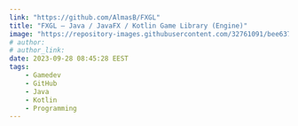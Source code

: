 ```yaml
---
link: "https://github.com/AlmasB/FXGL"
title: "FXGL — Java / JavaFX / Kotlin Game Library (Engine)"
image: "https://repository-images.githubusercontent.com/32761091/bee63700-7ac0-11eb-9c2c-336247838d78"
# author:
# author_link:
date: 2023-09-28 08:45:28 EEST
tags:
    - Gamedev
    - GitHub
    - Java
    - Kotlin
    - Programming
---
```

